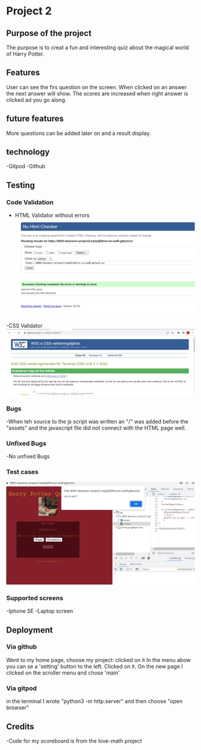 <h1>Project 2</h1>
<h2>Purpose of the project</h2>
The purpose is to creat a fun and interesting quiz about the magical world of Harry Potter.

<h2>Features</h2>
User can see the firs question on the screen. When clicked on an answer the next answer will show.  The scores are increased when right answer is clicked ad you go along.


<h2>future features</h2>
More questions can be added later on and a result display.


<h2>technology</h2>
-Gitpod
-Github


<h2>Testing</h2> 
<h3>Code Validation</h3> 

  - HTML Validator without errors
  ![bild](/assets/images/html.validator.jpg)

  -CSS Validator
   ![bild](/assets/images/valdiationcss.jpg)

<h3>Bugs</h3>
-When teh source to the js script was written an "/" was added before the "assets" and the javascript file did not connect with the HTML page well.
<h3>Unfixed Bugs</h3>
-No unfixed Bugs
<h3>Test cases</h3>

![bild](/assets/images/page.jpg)

<h3>Supported screens</h3>
-Iphone SE
-Laptop screen
<h2>Deployment</h2> 
<h3>Via github</h3>
Went to my home page, choose my project: clicked on it
In the menu abow you can se a 'setting' button to the left. Clicked on it.
On the new page I clicked on the scroller menu and chose 'main'
<h3>Via gitpod</h3>
in the terminal I wrote "python3 -m http.server" and then choose "open browser"
   
<h2>Credits</h2>
-Code for my scoreboard is from the love-math project
